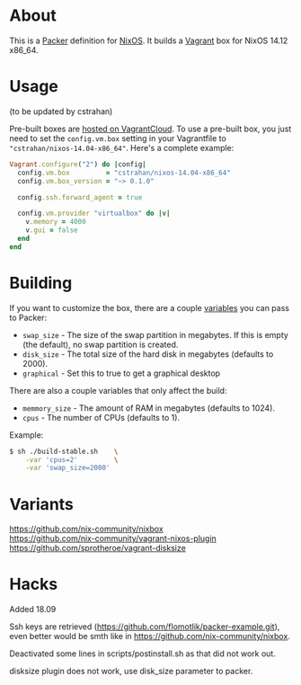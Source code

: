 # About

This is a [Packer](http://packer.io) definition for [NixOS](http://nixos.org). It
builds a [Vagrant](http://www.vagrantup.com/) box for NixOS 14.12
x86_64.

# Usage

(to be updated by cstrahan)

Pre-built boxes are [hosted on
VagrantCloud](https://vagrantcloud.com/cstrahan). To use a pre-built
box, you just need to set the `config.vm.box` setting in your
Vagrantfile to `"cstrahan/nixos-14.04-x86_64"`. Here's a complete
example:

``` ruby
Vagrant.configure("2") do |config|
  config.vm.box         = "cstrahan/nixos-14.04-x86_64"
  config.vm.box_version = "~> 0.1.0"

  config.ssh.forward_agent = true

  config.vm.provider "virtualbox" do |v|
    v.memory = 4000
    v.gui = false
  end
end
```

# Building

If you want to customize the box, there are a couple
[variables](http://www.packer.io/docs/templates/user-variables.html) you can
pass to Packer:

* `swap_size` - The size of the swap partition in megabytes. If this is empty (the
  default), no swap partition is created.
* `disk_size` - The total size of the hard disk in megabytes (defaults
  to 2000).
* `graphical` - Set this to true to get a graphical desktop

There are also a couple variables that only affect the build:

* `memmory_size` - The amount of RAM in megabytes (defaults to 1024).
* `cpus` - The number of CPUs (defaults to 1).

Example:

``` bash
$ sh ./build-stable.sh    \
    -var 'cpus=2'         \
    -var 'swap_size=2000'
```

# Variants

https://github.com/nix-community/nixbox  
https://github.com/nix-community/vagrant-nixos-plugin  
https://github.com/sprotheroe/vagrant-disksize  

# Hacks

Added 18.09  

Ssh keys are retrieved (https://github.com/flomotlik/packer-example.git), even better would be smth like in https://github.com/nix-community/nixbox.

Deactivated some lines in scripts/postinstall.sh as that did not work out.

disksize plugin does not work, use disk_size parameter to packer.
